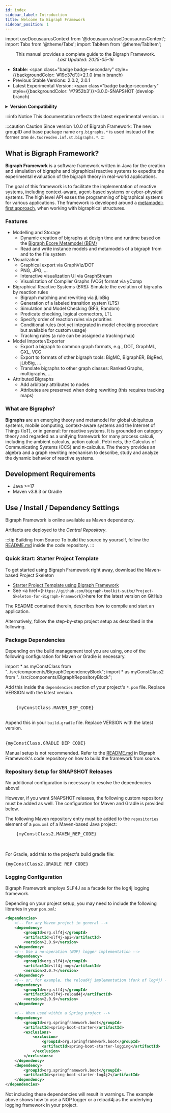 ```yaml
---
id: index
sidebar_label: Introduction
title: Welcome to Bigraph Framework
sidebar_position: 1
---
```


import useDocusaurusContext from '@docusaurus/useDocusaurusContext';
import Tabs from '@theme/Tabs';
import TabItem from '@theme/TabItem';

<center>
    <p>
        This manual provides a complete guide to the Bigraph Framework. <br/>
        <i>Last Updated: 2025-05-16</i>
    </p>
</center>


- **Stable**: <span class="badge badge-secondary" style={{backgroundColor: '#19c37d'}}>2.1.0</span> (main branch)
- Previous Stable Versions: 2.0.2, 2.0.1
- Latest Experimental Version: <span class="badge badge-secondary" style={{backgroundColor: '#7952b3'}}>3.0.0-SNAPSHOT</span> (develop branch)

<details style={{ background: 'transparent' }}>
    <summary><strong>Version Compatibility</strong></summary>

    This table specifies the metamodel standards supported by the Bigraph Framework.
    <table border="0">
        <tr>
            <th>Bigraph Framework</th>
            <th>Bigraph Ecore Metamodel</th>
        </tr>
        <tr>
            <td>1.0.0</td>
            <td>1.6.0</td>
        </tr>
        <tr>
            <td>1.1.0</td>
            <td>1.6.1</td>
        </tr>
        <tr>
            <td>2.0.1, 2.0.2, 2.1.0</td>
            <td>2.0.1, 1.6.1</td>
        </tr>
    </table>

</details>

:::info Notice
This documentation reflects the latest experimental version.
:::

:::caution Caution
Since version 1.0.0 of Bigraph Framework: The new groupID and base package name `org.bigraphs.*` is used instead of the former one
`de.tudresden.inf.st.bigraphs.*`.
:::

## What is Bigraph Framework?

**Bigraph Framework** is a software framework
written in Java for the creation and simulation of bigraphs and bigraphical reactive systems
to expedite the experimental evaluation of the bigraph theory in real-world applications.

The goal of this framework is to facilitate the implementation of reactive systems, including context-aware, agent-based systems or cyber-physical systems.
The high level API eases the programming of bigraphical systems for various applications.
The framework is developed around a [metamodel-first approach](https://github.com/bigraph-toolkit-suite/bigraphs.bigraph-ecore-metamodel), when working with bigraphical structures.

### Features

- Modelling and Storage
  - Dynamic creation of bigraphs at design time and runtime based on the [Bigraph Ecore Metamodel (BEM)](https://github.com/bigraph-toolkit-suite/bigraphs.bigraph-ecore-metamodel)
  - Read and write instance models and metamodels of a bigraph from and to the file system
- Visualization
  - Graphical export via GraphViz/DOT
  - PNG, JPG, ...
  - Interactive visualization UI via GraphStream
  - Visualization of Compiler Graphs (VCG) format via yComp
- Bigraphical Reactive Systems (BRS): Simulate the evolution of bigraphs by reaction rules
  - Bigraph matching and rewriting via jLibBig
  - Generation of a labeled transition system (LTS)
  - Simulation and Model Checking (BFS, Random)
  - Predicate checking, logical connectors, LTL
  - Specify order of reaction rules via priorities
  - Conditional rules (not yet integrated in model checking procedure but available for custom usage)
  - Tracking rules (a rule can be assigned a tracking map)
- Model Importer/Exporter
  - Export a bigraph to common graph formats, e.g., DOT, GraphML, GXL, VCG
  - Export to formats of other bigraph tools: BigMC, BigraphER, BigRed, jLibBig, ...
  - Translate bigraphs to other graph classes: Ranked Graphs, multigraphs, ...
- Attributed Bigraphs
  - Add arbitrary attributes to nodes
  - Attributes are preserved when doing rewriting (this requires tracking maps)

### What are Bigraphs?

**Bigraphs** are an emerging theory and metamodel for global ubiquitous systems,
mobile computing, context-aware systems and the Internet of Things (IoT), or in general: for reactive systems.
It is grounded on category theory and regarded as a unifying framework for many process calculi, including the ambient calculus, action calculi, Petri nets,
the Calculus of Communicating Systems (CCS) and π-calculus.
The theory provides an algebra and a graph rewriting mechanism to describe, study and analyze the dynamic behavior of reactive systems.

## Development Requirements

- Java >=17
- Maven v3.8.3 or Gradle


## Use / Install / Dependency Settings

Bigraph Framework is online available as Maven dependency.

Artifacts are deployed to the _Central Repository_.

:::tip Building from Source
To build the source by yourself, follow the [README.md](https://github.com/bigraph-toolkit-suite/bigraphs.bigraph-framework/blob/main/README.md) inside the code repository.
:::

### Quick Start: Starter Project Template

To get started using Bigraph Framework right away, download the Maven-based Project Skeleton

- [Starter Project Template using Bigraph Framework](https://www.bigraphs.org/products/bigraph-framework/download/Project-Skeleton-for-Bigraph-Framework.zip)
- See <a href={`https://github.com/bigraph-toolkit-suite/Project-Skeleton-for-Bigraph-Framework`}>here</a> for the latest version on GitHub

The README contained therein, describes how to compile and start an application.

Alternatively, follow the step-by-step project setup as described in the following.

### Package Dependencies

Depending on the build management tool you are using, one of the following
configuration for Maven or Gradle is necessary.

import * as myConstClass from "../src/components/BigraphDependencyBlock";
import * as myConstClass2 from "../src/components/BigraphRepositoryBlock";

<Tabs>
  <TabItem value="maven" label="Maven" default>
    Add this inside the <code>dependencies</code> section of your project's <code>*.pom</code> file.
    Replace VERSION with the latest version.
      <br/>
      <br/>
    <pre>
    {myConstClass.MAVEN_DEP_CODE}
    </pre>
  </TabItem>
  <TabItem value="gradle" label="Gradle">
    Append this in your <code>build.gradle</code> file.
    Replace VERSION with the latest version.
      <br/>
      <br/>
    <pre>{myConstClass.GRADLE_DEP_CODE}</pre>
  </TabItem>
  <TabItem value="manually" label="Manually">
    Manual setup is not recommended.
    Refer to the <a href={"https://github.com/bigraph-toolkit-suite/bigraphs.bigraph-framework/blob/main/README.md"}>README.md</a> in Bigraph Framework's code repository on how to build the framework from source.
  </TabItem>
</Tabs>

### Repository Setup for SNAPSHOT Releases

No additional configuration is necessary to resolve the dependencies above!

However, if you want SNAPSHOT releases, the following custom repository must be added as well.
The configuration for Maven and Gradle is provided below.

<Tabs>
  <TabItem value="maven" label="Maven" default>
    The following Maven repository entry must be added to the <code>repositories</code> element of a <code>pom.xml</code> of a Maven-based Java project:
    <pre>
    {myConstClass2.MAVEN_REP_CODE}
    </pre>
    <br/>
  </TabItem>
  <TabItem value="gradle" label="Gradle">
    For Gradle, add this to the project's build gradle file:
    <pre>{myConstClass2.GRADLE_REP_CODE}</pre>
  </TabItem>
</Tabs>

### Logging Configuration

Bigraph Framework employs SLF4J as a facade for the log4j logging framework.

Depending on your project setup, you may need to include the following libraries in your `pom.xml`:

```xml
<dependencies>
    <!-- For any Maven project in general -->
    <dependency>
        <groupId>org.slf4j</groupId>
        <artifactId>slf4j-api</artifactId>
        <version>2.0.9</version>
    </dependency>
    <!-- Use a no-operation (NOP) logger implementation -->
    <dependency>
        <groupId>org.slf4j</groupId>
        <artifactId>slf4j-nop</artifactId>
        <version>2.0.7</version>
    </dependency>
    <!-- or, for example, the reload4j implementation (fork of log4j) -->
    <dependency>
        <groupId>org.slf4j</groupId>
        <artifactId>slf4j-reload4j</artifactId>
        <version>2.0.9</version>
    </dependency>

    <!-- When used within a Spring project -->
    <dependency>
        <groupId>org.springframework.boot</groupId>
        <artifactId>spring-boot-starter</artifactId>
        <exclusions>
            <exclusion>
                <groupId>org.springframework.boot</groupId>
                <artifactId>spring-boot-starter-logging</artifactId>
            </exclusion>
        </exclusions>
    </dependency>
    <dependency>
        <groupId>org.springframework.boot</groupId>
        <artifactId>spring-boot-starter-log4j2</artifactId>
    </dependency>
</dependencies>
```

Not including these dependencies will result in warnings.
The example above shows how to use a NOP logger or a reload4j as the underlying logging framework in your project.
